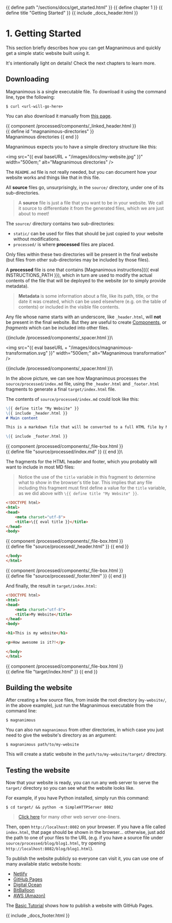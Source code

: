 {{ define path "/sections/docs/get_started.html" }}
{{ define chapter 1 }}
{{ define title "Getting Started" }}
{{ include _docs_header.html }}

# 1. Getting Started

This section briefly describes how you can get Magnanimous and quickly get a simple static website built using it.

It's intentionally light on details! Check the next chapters to learn more. 

## Downloading

Magnanimous is a single executable file. To download it using the command line, type the following:

```
$ curl <url-will-go-here>
```

You can also download it manually from [this page](link-will-go-here).

{{ component /processed/components/_linked_header.html }}\
{{ define id "magnanimous-directories" }}\
Magnanimous directories
{{ end }}

Magnanimous expects you to have a simple directory structure like this:

<img src="{{ eval baseURL + "/images/docs/my-website.jpg"  }}" width="500em;" alt="Magnanimous directories" />

The `README.md` file is not really needed, but you can document how your website works and things like that in this file.

All **source** files go, unsurprisingly, in the `source/` directory, under one of its sub-directories.

> A **source** file is just a file that you want to be in your website. We call it source to differentiate it from
  the generated files, which we are just about to meet!

The `source/` directory contains two sub-directories:

* `static/` can be used for files that should be just copied to your website without modifications.
* `processed/` is where **processed** files are placed.

Only files within these two directories will be present in the final website (but files from
other sub-directories may be included by those files).

A **processed** file is one that contains [Magnanimous instructions]({{ eval INSTRUCTIONS_PATH }}), which in turn are 
used to modify the actual contents of the file that will be deployed to the website (or to simply provide metadata).

> **Metadata** is some information about a file, like its path, title, or the date it was created, which can be used 
  elsewhere (e.g. on the table of contents) or included in the visible file contents.
  
Any file whose name starts with an underscore, like `_header.html`, will **not** be present in the final website.
But they are useful to create [Components](components.html), or _fragments_ which can be included into other files.

{{include /processed/components/_spacer.html }}\

<img src="{{ eval baseURL + "/images/docs/magnanimous-transformation.svg" }}" width="500em;" alt="Magnanimous transformation" />

{{include /processed/components/_spacer.html }}\

In the above picture, we can see how Magnanimous processes the `source/processed/index.md` file, using the 
`_header.html` and `_footer.html` fragments to generate a final `target/index.html` file.

The contents of `source/processed/index.md` could look like this:

```markdown
\{{ define title "My Website" }}
\{{ include _header.html }}
# Main content

This is a markdown file that will be converted to a full HTML file by Magnanimous!

\{{ include _footer.html }} 
```

{{ component /processed/components/_file-box.html }}\
    {{ define file "source/processed/index.md" }}
{{ end }}\

The fragments for the HTML header and footer, which you probably will want to include in most MD files:

> Notice the use of the `title` variable in this fragment to determine what to show in the browser's title bar.
  This implies that any file including this fragment must first define a value for the `title` variable, as we
  did above with `\{{ define title "My Website" }}`.

```html
<!DOCTYPE html>
<html>
<head>
    <meta charset="utf-8">
    <title>\{{ eval title }}</title>
</head>
<body>
```

{{ component /processed/components/_file-box.html }}\
    {{ define file "source/processed/_header.html" }}
{{ end }}

```html
</body>
</html>
```

{{ component /processed/components/_file-box.html }}\
    {{ define file "source/processed/_footer.html" }}
{{ end }}

And finally, the result in `target/index.html`:

```html
<!DOCTYPE html>
<html>
<head>
    <meta charset="utf-8">
    <title>My Website</title>
</head>
<body>

<h1>This is my website</h1>

<p>How awesome is it?!</p>

</body>
</html>
```

{{ component /processed/components/_file-box.html }}\
    {{ define file "target/index.html" }}
{{ end }}

## Building the website

After creating a few source files, from inside the root directory (`my-website/`, in the above example), just run the
Magnanimous executable from the command line:

```
$ magnanimous
```

You can also run `magnanimous` from other directories, in which case you just need to give the website's directory
as an argument:

```
$ magnanimous path/to/my-website
```

This will create a static website in the `path/to/my-website/target/` directory.

## Testing the website

Now that your website is ready, you can run any web server to serve the `target/` directory so you can see what
the website looks like.

For example, if you have Python installed, simply run this command:

```
$ cd target/ && python -m SimpleHTTPServer 8082
```

> [Click here](https://gist.github.com/willurd/5720255) for many other web server one-liners.

Then, open `http://localhost:8082` on your browser. If you have a file called `index.html`, that page should be shown
in the browser... otherwise, just add the path to one of your files to the URL (e.g. if you have a source file under 
`source/processed/blog/blog1.html`, try opening `http://localhost:8082/blog/blog1.html`).

To publish the website publicly so everyone can visit it, you can use one of many available static website hosts:

* [Netlify](https://www.netlify.com/)
* [GitHub Pages](https://pages.github.com/)
* [Digital Ocean](https://www.digitalocean.com/)
* [BitBalloon](https://www.bitballoon.com/)
* [AWS (Amazon)](http://docs.aws.amazon.com/gettingstarted/latest/swh/website-hosting-intro.html)

The [Basic Tutorial](basic_tutorial.html) shows how to publish a website with GitHub Pages. 

{{ include _docs_footer.html }}
